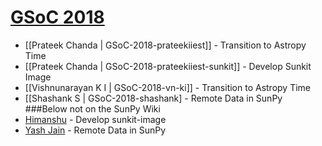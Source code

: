 # [GSoC 2018](https://summerofcode.withgoogle.com)

* [[Prateek Chanda | GSoC-2018-prateekiiest]] - Transition to Astropy Time
* [[Prateek Chanda | GSoC-2018-prateekiiest-sunkit]] - Develop Sunkit Image
* [[Vishnunarayan K I | GSoC-2018-vn-ki]] - Transition to Astropy Time
* [[Shashank S | GSoC-2018-shashank] - Remote Data in SunPy
###Below not on the SunPy Wiki
* [Himanshu](https://github.com/himanshukgp/sunpy/wiki) - Develop sunkit-image
* [Yash Jain](https://github.com/yashkgp/sunpy/wiki/GSoC-2018-Application-Yash-Jain-:-Remote-Data-in-SunPy) - Remote Data in SunPy
